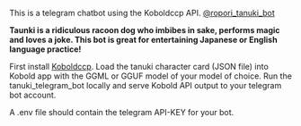 This is a telegram chatbot using the Koboldccp API. [@ropori_tanuki_bot](https://t.me/ropori_tanuki_bot) 

<b>Taunki is a ridiculous racoon dog who imbibes in sake, performs magic and loves a joke. This bot is great for entertaining Japanese or English language practice!</b>

First install [Koboldccp](https://github.com/LostRuins/koboldcpp/). Load the tanuki character card (JSON file) into Kobold app with the GGML or GGUF model of your model of choice. Run the tanuki_telegram_bot locally and serve Kobold API output to your telegram bot account.

A .env file should contain the telegram API-KEY for your bot.
